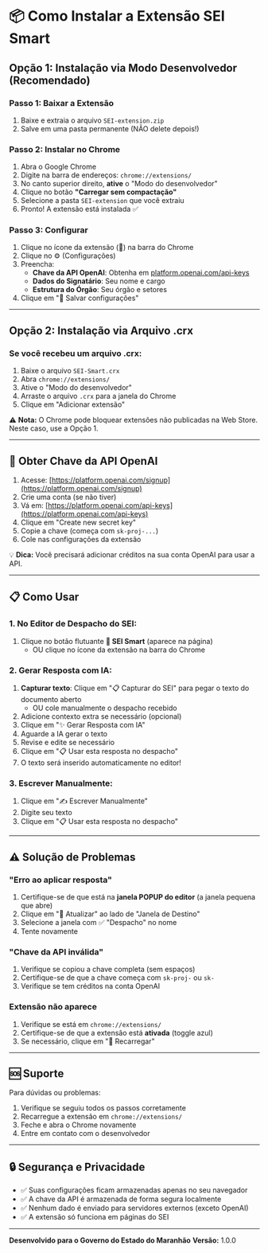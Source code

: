 # 📦 Como Instalar a Extensão SEI Smart

## Opção 1: Instalação via Modo Desenvolvedor (Recomendado)

### Passo 1: Baixar a Extensão
1. Baixe e extraia o arquivo `SEI-extension.zip`
2. Salve em uma pasta permanente (NÃO delete depois!)

### Passo 2: Instalar no Chrome
1. Abra o Google Chrome
2. Digite na barra de endereços: `chrome://extensions/`
3. No canto superior direito, **ative** o "Modo do desenvolvedor"
4. Clique no botão **"Carregar sem compactação"**
5. Selecione a pasta `SEI-extension` que você extraiu
6. Pronto! A extensão está instalada ✅

### Passo 3: Configurar
1. Clique no ícone da extensão (🧠) na barra do Chrome
2. Clique no ⚙️ (Configurações)
3. Preencha:
   - **Chave da API OpenAI**: Obtenha em [platform.openai.com/api-keys](https://platform.openai.com/api-keys)
   - **Dados do Signatário**: Seu nome e cargo
   - **Estrutura do Órgão**: Seu órgão e setores
4. Clique em "💾 Salvar configurações"

---

## Opção 2: Instalação via Arquivo .crx

### Se você recebeu um arquivo .crx:
1. Baixe o arquivo `SEI-Smart.crx`
2. Abra `chrome://extensions/`
3. Ative o "Modo do desenvolvedor"
4. Arraste o arquivo `.crx` para a janela do Chrome
5. Clique em "Adicionar extensão"

⚠️ **Nota:** O Chrome pode bloquear extensões não publicadas na Web Store. Neste caso, use a Opção 1.

---

## 🔑 Obter Chave da API OpenAI

1. Acesse: [https://platform.openai.com/signup](https://platform.openai.com/signup)
2. Crie uma conta (se não tiver)
3. Vá em: [https://platform.openai.com/api-keys](https://platform.openai.com/api-keys)
4. Clique em "Create new secret key"
5. Copie a chave (começa com `sk-proj-...`)
6. Cole nas configurações da extensão

💡 **Dica:** Você precisará adicionar créditos na sua conta OpenAI para usar a API.

---

## 📋 Como Usar

### 1. No Editor de Despacho do SEI:
1. Clique no botão flutuante **🧠 SEI Smart** (aparece na página)
   - OU clique no ícone da extensão na barra do Chrome

### 2. Gerar Resposta com IA:
1. **Capturar texto**: Clique em "📋 Capturar do SEI" para pegar o texto do documento aberto
   - OU cole manualmente o despacho recebido
2. Adicione contexto extra se necessário (opcional)
3. Clique em "✨ Gerar Resposta com IA"
4. Aguarde a IA gerar o texto
5. Revise e edite se necessário
6. Clique em "📋 Usar esta resposta no despacho"
7. O texto será inserido automaticamente no editor!

### 3. Escrever Manualmente:
1. Clique em "✍️ Escrever Manualmente"
2. Digite seu texto
3. Clique em "📋 Usar esta resposta no despacho"

---

## ⚠️ Solução de Problemas

### "Erro ao aplicar resposta"
1. Certifique-se de que está na **janela POPUP do editor** (a janela pequena que abre)
2. Clique em "🔄 Atualizar" ao lado de "Janela de Destino"
3. Selecione a janela com ✅ "Despacho" no nome
4. Tente novamente

### "Chave da API inválida"
1. Verifique se copiou a chave completa (sem espaços)
2. Certifique-se de que a chave começa com `sk-proj-` ou `sk-`
3. Verifique se tem créditos na conta OpenAI

### Extensão não aparece
1. Verifique se está em `chrome://extensions/`
2. Certifique-se de que a extensão está **ativada** (toggle azul)
3. Se necessário, clique em "🔄 Recarregar"

---

## 🆘 Suporte

Para dúvidas ou problemas:
1. Verifique se seguiu todos os passos corretamente
2. Recarregue a extensão em `chrome://extensions/`
3. Feche e abra o Chrome novamente
4. Entre em contato com o desenvolvedor

---

## 🔒 Segurança e Privacidade

- ✅ Suas configurações ficam armazenadas apenas no seu navegador
- ✅ A chave da API é armazenada de forma segura localmente
- ✅ Nenhum dado é enviado para servidores externos (exceto OpenAI)
- ✅ A extensão só funciona em páginas do SEI

---

**Desenvolvido para o Governo do Estado do Maranhão**
**Versão:** 1.0.0

